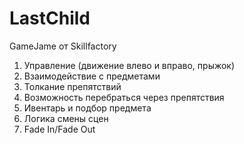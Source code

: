 # LastChild
 GameJame от Skillfactory

1) Управление (движение влево и вправо, прыжок)
2) Взаимодействие с предметами
3) Толкание препятствий
4) Возможность перебраться через препятствия
5) Ивентарь и подбор предмета
6) Логика смены сцен
7) Fade In/Fade Out
